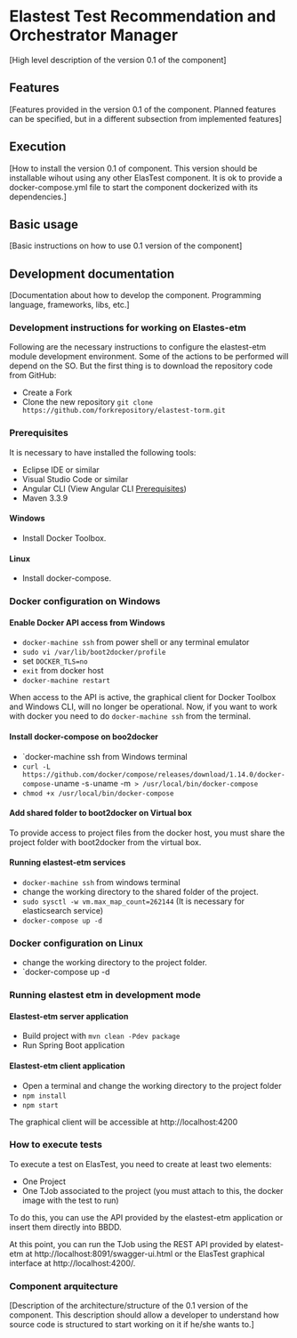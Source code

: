 # Elastest Test Recommendation and Orchestrator Manager

[High level description of the version 0.1 of the component]

## Features

[Features provided in the version 0.1 of the component. Planned features can be specified, but in a different subsection from implemented features]

## Execution

[How to install the version 0.1 of component. This version should be installable wihout using any other ElasTest component. It is ok to provide a docker-compose.yml file to start the component dockerized with its dependencies.]

## Basic usage

[Basic instructions on how to use 0.1 version of the component]

## Development documentation

[Documentation about how to develop the component. Programming language, frameworks, libs, etc.]

### Development instructions for working on Elastes-etm
Following are the necessary instructions to configure the elastest-etm module development environment. Some of the actions to be performed will depend on the SO. But the first thing is to download the repository code from GitHub:

 - Create a Fork
 - Clone the new repository `git clone https://github.com/forkrepository/elastest-torm.git` 
	
### Prerequisites
It is necessary to have installed the following tools:

- Eclipse IDE or similar
- Visual Studio Code or similar
- Angular CLI (View Angular CLI [Prerequisites](https://github.com/angular/angular-cli)) 
- Maven 3.3.9

#### Windows

- Install Docker Toolbox.

#### Linux 

- Install docker-compose.

### Docker configuration on Windows

#### Enable Docker API access from Windows

- `docker-machine ssh` from power shell or any terminal emulator
- `sudo vi /var/lib/boot2docker/profile`
- set `DOCKER_TLS=no`
- `exit` from docker host
- `docker-machine restart`

When access to the API is active, the graphical client for Docker Toolbox and Windows CLI, will no longer be operational.
Now, if you want to work with docker you need to do `docker-machine ssh` from the terminal.

#### Install docker-compose on boo2docker

- `docker-machine ssh from Windows terminal
- `curl -L https://github.com/docker/compose/releases/download/1.14.0/docker-compose-`uname -s`-`uname -m` > /usr/local/bin/docker-compose`
- `chmod +x /usr/local/bin/docker-compose`

#### Add shared folder to boot2docker on Virtual box
To provide access to project files from the docker host, you must share the project folder with boot2docker from the virtual box.

#### Running elastest-etm services

- `docker-machine ssh` from windows terminal
- change the working directory to the shared folder of the project.
- `sudo sysctl -w vm.max_map_count=262144` (It is necessary for elasticsearch service)
- `docker-compose up -d`

### Docker configuration on Linux

- change the working directory to the project folder.
- `docker-compose up -d

### Running elastest etm in development mode

#### Elastest-etm server application

- Build project with `mvn clean -Pdev package`
- Run Spring Boot application


#### Elastest-etm client application

- Open a terminal and change the working directory to the project folder
- `npm install`
- `npm start`

The graphical client will be accessible at http://localhost:4200 
 
### How to execute tests 

To execute a test on ElasTest, you need to create at least two elements:

- One Project
- One TJob associated to the project (you must attach to this, the docker image with the test to run)

To do this, you can use the API provided by the elastest-etm application or insert them directly into BBDD. 

At this point, you can run the TJob using the REST API provided by elatest-etm at http://localhost:8091/swagger-ui.html or the ElasTest graphical interface at http://localhost:4200/. 


### Component arquitecture

[Description of the architecture/structure of the 0.1 version of the component. This description should allow a developer to understand how source code is structured to start working on it if he/she wants to.]
